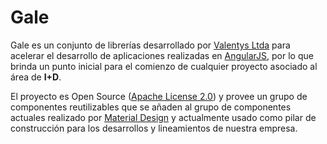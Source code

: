 # Gale

Gale es un conjunto de librerías desarrollado por 
[Valentys Ltda](http://www.valentys.com/) para acelerar el desarrollo de aplicaciones 
realizadas en [AngularJS](https://angularjs.org/),  por lo que brinda un punto inicial 
para el comienzo de cualquier proyecto asociado al área de **I+D**.

El proyecto es Open Source ([Apache License 2.0](https://es.wikipedia.org/wiki/Apache_License)) y provee un grupo de componentes
reutilizables que se añaden al grupo de componentes actuales realizado por 
[Material Design](https://material.angularjs.org/) y actualmente usado como pilar de construcción para los desarrollos y lineamientos de nuestra empresa.
